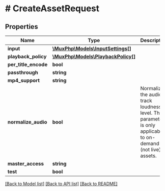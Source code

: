 # # CreateAssetRequest

## Properties

Name | Type | Description | Notes
------------ | ------------- | ------------- | -------------
**input** | [**\MuxPhp\Models\InputSettings[]**](InputSettings.md) |  | [optional] 
**playback_policy** | [**\MuxPhp\Models\PlaybackPolicy[]**](PlaybackPolicy.md) |  | [optional] 
**per_title_encode** | **bool** |  | [optional] 
**passthrough** | **string** |  | [optional] 
**mp4_support** | **string** |  | [optional] 
**normalize_audio** | **bool** | Normalize the audio track loudness level. This parameter is only applicable to on-demand (not live) assets. | [optional] [default to false]
**master_access** | **string** |  | [optional] 
**test** | **bool** |  | [optional] 

[[Back to Model list]](../../README.md#documentation-for-models) [[Back to API list]](../../README.md#documentation-for-api-endpoints) [[Back to README]](../../README.md)


